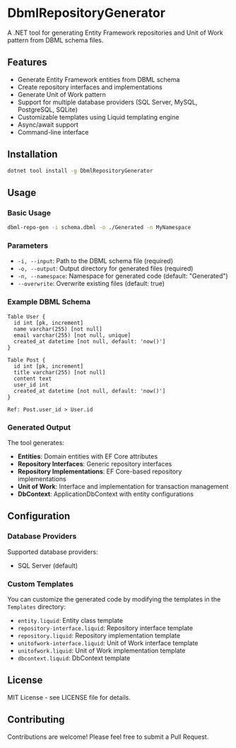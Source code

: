# DbmlRepositoryGenerator

A .NET tool for generating Entity Framework repositories and Unit of Work pattern from DBML schema files.

## Features

- Generate Entity Framework entities from DBML schema
- Create repository interfaces and implementations
- Generate Unit of Work pattern
- Support for multiple database providers (SQL Server, MySQL, PostgreSQL, SQLite)
- Customizable templates using Liquid templating engine
- Async/await support
- Command-line interface

## Installation

```bash
dotnet tool install -g DbmlRepositoryGenerator
```

## Usage

### Basic Usage

```bash
dbml-repo-gen -i schema.dbml -o ./Generated -n MyNamespace
```

### Parameters

- `-i, --input`: Path to the DBML schema file (required)
- `-o, --output`: Output directory for generated files (required)
- `-n, --namespace`: Namespace for generated code (default: "Generated")
- `--overwrite`: Overwrite existing files (default: true)

### Example DBML Schema

```dbml
Table User {
  id int [pk, increment]
  name varchar(255) [not null]
  email varchar(255) [not null, unique]
  created_at datetime [not null, default: 'now()']
}

Table Post {
  id int [pk, increment]
  title varchar(255) [not null]
  content text
  user_id int
  created_at datetime [not null, default: 'now()']
}

Ref: Post.user_id > User.id
```

### Generated Output

The tool generates:

- **Entities**: Domain entities with EF Core attributes
- **Repository Interfaces**: Generic repository interfaces
- **Repository Implementations**: EF Core-based repository implementations
- **Unit of Work**: Interface and implementation for transaction management
- **DbContext**: ApplicationDbContext with entity configurations

## Configuration

### Database Providers

Supported database providers:
- SQL Server (default)

### Custom Templates

You can customize the generated code by modifying the templates in the `Templates` directory:

- `entity.liquid`: Entity class template
- `repository-interface.liquid`: Repository interface template
- `repository.liquid`: Repository implementation template
- `unitofwork-interface.liquid`: Unit of Work interface template
- `unitofwork.liquid`: Unit of Work implementation template
- `dbcontext.liquid`: DbContext template

## License

MIT License - see LICENSE file for details.

## Contributing

Contributions are welcome! Please feel free to submit a Pull Request. 